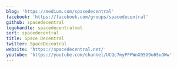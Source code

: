 ```yaml
---
blog: 'https://medium.com/spacedecentral'
facebook: 'https://facebook.com/groups/spacedecentral'
github: spacedecentral
logohandle: spacedecentralnet
sort: spacedecentral
title: Space Decentral
twitter: SpaceDecentral
website: 'https://spacedecentral.net/'
youtube: 'https://youtube.com/channel/UCQc7myPFFWnX95G9u65uOWw'
---
```

